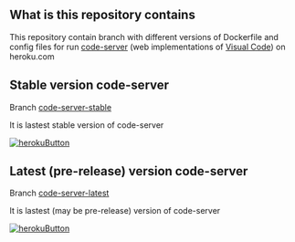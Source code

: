 ## What is this repository contains
This repository contain branch with different versions of Dockerfile and config files for run [code-server](https://github.com/cdr/code-server) (web implementations of [Visual Code](https://code.visualstudio.com/)) on heroku.com

## Stable version code-server
Branch [code-server-stable](https://github.com/jancekeres/heroku-vscode/tree/code-server-stable)

It is lastest stable version of code-server

[![herokuButton]](https://heroku.com/deploy?template=https://github.com/jancekeres/heroku-vscode/tree/code-server-stable)

## Latest (pre-release) version code-server
Branch [code-server-latest](https://github.com/jancekeres/heroku-vscode/tree/code-server-latest)

It is lastest (may be pre-release) version of code-server

[![herokuButton]](https://heroku.com/deploy?template=https://github.com/jancekeres/heroku-vscode/tree/code-server-latest)


[herokuButton]: https://www.herokucdn.com/deploy/button.svg "Deploy to heroku"

